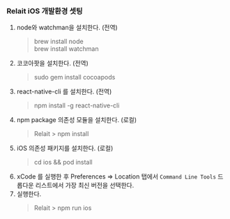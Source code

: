 ### Relait iOS 개발환경 셋팅
1. node와 watchman을 설치한다. (전역)
    > brew install node\
    > brew install watchman
2. 코코아팟을 설치한다. (전역)
    > sudo gem install cocoapods
3. react-native-cli 를 설치한다. (전역)
    > npm install -g react-native-cli
4. npm package 의존성 모듈을 설치한다. (로컬)
    > Relait > npm install
5. iOS 의존성 패키지를 설치한다. (로컬)
    > cd ios && pod install
6. xCode 를 실행한 후 Preferences => Location 탭에서 `Command Line Tools` 드롭다운 리스트에서 가장 최신 버전을 선택한다.
7. 실행한다. 
    > Relait > npm run ios
